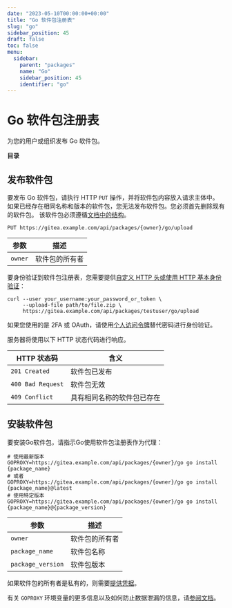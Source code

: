 ```yaml
---
date: "2023-05-10T00:00:00+00:00"
title: "Go 软件包注册表"
slug: "go"
sidebar_position: 45
draft: false
toc: false
menu:
  sidebar:
    parent: "packages"
    name: "Go"
    sidebar_position: 45
    identifier: "go"
---
```


# Go 软件包注册表

为您的用户或组织发布 Go 软件包。

**目录**

## 发布软件包

要发布 Go 软件包，请执行 HTTP `PUT` 操作，并将软件包内容放入请求主体中。
如果已经存在相同名称和版本的软件包，您无法发布软件包。您必须首先删除现有的软件包。
该软件包必须遵循[文档中的结构](https://go.dev/ref/mod#zip-files)。

```
PUT https://gitea.example.com/api/packages/{owner}/go/upload
```

| 参数    | 描述           |
| ------- | -------------- |
| `owner` | 软件包的所有者 |

要身份验证到软件包注册表，您需要提供[自定义 HTTP 头或使用 HTTP 基本身份验证](development/api-usage.md#通过-api-认证)：

```shell
curl --user your_username:your_password_or_token \
     --upload-file path/to/file.zip \
     https://gitea.example.com/api/packages/testuser/go/upload
```

如果您使用的是 2FA 或 OAuth，请使用[个人访问令牌](development/api-usage.md#通过-api-认证)替代密码进行身份验证。

服务器将使用以下 HTTP 状态代码进行响应。

| HTTP 状态码       | 含义                       |
| ----------------- | -------------------------- |
| `201 Created`     | 软件包已发布               |
| `400 Bad Request` | 软件包无效                 |
| `409 Conflict`    | 具有相同名称的软件包已存在 |

## 安装软件包

要安装Go软件包，请指示Go使用软件包注册表作为代理：

```shell
# 使用最新版本
GOPROXY=https://gitea.example.com/api/packages/{owner}/go go install {package_name}
# 或者
GOPROXY=https://gitea.example.com/api/packages/{owner}/go go install {package_name}@latest
# 使用特定版本
GOPROXY=https://gitea.example.com/api/packages/{owner}/go go install {package_name}@{package_version}
```

| 参数              | 描述           |
| ----------------- | -------------- |
| `owner`           | 软件包的所有者 |
| `package_name`    | 软件包名称     |
| `package_version` | 软件包版本     |

如果软件包的所有者是私有的，则需要[提供凭据](https://go.dev/ref/mod#private-module-proxy-auth)。

有关 `GOPROXY` 环境变量的更多信息以及如何防止数据泄漏的信息，请[参阅文档](https://go.dev/ref/mod#private-modules)。
